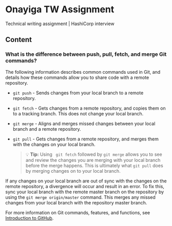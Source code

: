 # Onayiga TW Assignment
Technical writing assignment | HashiCorp interview

## Content

### What is the difference between push, pull, fetch, and merge Git commands?

The following information describes common commands used in Git, and details how these commands allow you to share code with a remote repository.

- `git push` - Sends changes from your local branch to a remote repository.
- `git fetch` - Gets changes from a remote repository, and copies them on to a tracking branch. This does not change your local branch.
- `git merge` - Aligns and merges missed changes between your local branch and a remote repository. 
- `git pull` - Gets changes from a remote repository, and merges them with the changes on your local branch.

    > 💡 **Tip:**
    Using ``` git fetch``` followed by ```git merge``` allows you to see and review the changes you are merging with your local branch before the merge happens. This is ultimately what ```git pull``` does by merging changes on to your local branch.

If any changes on your local branch are out of sync with the changes on the remote repository, a divergence will occur and result in an error. To fix this, sync your local branch with the remote master branch on the repository by using the `git merge origin/master` command. This merges any missed changes from your local branch with the repository master branch.

For more information on Git commands, features, and functions, see [Introduction to GitHub](https://github.com/skills/introduction-to-github).